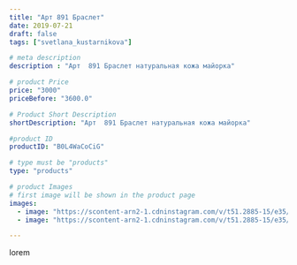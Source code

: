 ```yaml
---
title: "Арт 891 Браслет"
date: 2019-07-21
draft: false
tags: ["svetlana_kustarnikova"]

# meta description
description : "Арт  891 Браслет натуральная кожа майорка"

# product Price
price: "3000"
priceBefore: "3600.0"

# Product Short Description
shortDescription: "Арт  891 Браслет натуральная кожа майорка"

#product ID
productID: "B0L4WaCoCiG"

# type must be "products"
type: "products"

# product Images
# first image will be shown in the product page
images:
  - image: "https://scontent-arn2-1.cdninstagram.com/v/t51.2885-15/e35/p1080x1080/67311443_630120007509165_2147735679690498322_n.jpg?tp=1&_nc_ht=scontent-arn2-1.cdninstagram.com&_nc_cat=109&_nc_ohc=8HShtQEIF7AAX8UhLwV&oh=e897ef3f8a2de8a626f96c1b7b924774&oe=606B6FE5&ig_cache_key=MjA5MzAxNDI3NTc3MDY2NDM2MQ%3D%3D.2"
  - image: "https://scontent-arn2-1.cdninstagram.com/v/t51.2885-15/e35/p1080x1080/67311628_122746215660250_107098952587834945_n.jpg?tp=1&_nc_ht=scontent-arn2-1.cdninstagram.com&_nc_cat=110&_nc_ohc=2EZ8p16QohUAX9vL-mG&oh=52fe0a4198be70a786805678a6878369&oe=606AD27E&ig_cache_key=MjA5MzAxNDI3NTc2MjIxMzEyNA%3D%3D.2"

---
```

lorem
